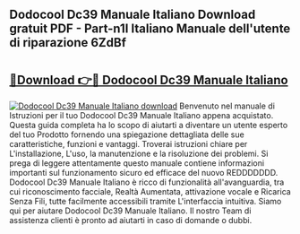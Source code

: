## Dodocool Dc39 Manuale Italiano Download gratuit PDF - Part-n1I Italiano Manuale dell'utente di riparazione 6ZdBf

# <h2><a href="http://dfgjqw7.blite.top/?on=Dodocool+Dc39+Manuale+Italiano">🔗Download 👉🔴 Dodocool Dc39 Manuale Italiano</a></h2>

[![Dodocool Dc39 Manuale Italiano download](https://i.imgur.com/lujVjoI.png)](http://dfgjqw7.blite.top/?on=Dodocool+Dc39+Manuale+Italiano)
Benvenuto nel manuale di Istruzioni per il tuo Dodocool Dc39 Manuale Italiano appena acquistato. Questa guida completa ha lo scopo di aiutarti a diventare un utente esperto del tuo Prodotto fornendo una spiegazione dettagliata delle sue caratteristiche, funzioni e vantaggi. Troverai istruzioni chiare per L'installazione, L'uso, la manutenzione e la risoluzione dei problemi. Si prega di leggere attentamente questo manuale contiene informazioni importanti sul funzionamento sicuro ed efficace del nuovo REDDDDDDD. Dodocool Dc39 Manuale Italiano è ricco di funzionalità all'avanguardia, tra cui riconoscimento facciale, Realtà Aumentata, attivazione vocale e Ricarica Senza Fili, tutte facilmente accessibili tramite L'interfaccia intuitiva. Siamo qui per aiutare Dodocool Dc39 Manuale Italiano. Il nostro Team di assistenza clienti è pronto ad aiutarti in caso di domande o dubbi.
